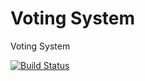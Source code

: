 # Voting System

Voting System

[![Build Status](https://travis-ci.org/Arquisoft/Voting_1b.svg?branch=master)](https://travis-ci.org/Arquisoft/Voting_1b)
